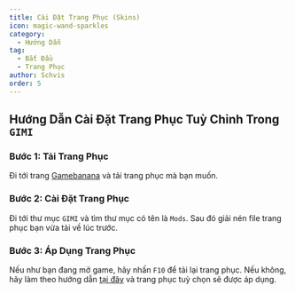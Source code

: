```yaml
---
title: Cài Đặt Trang Phục (Skins)
icon: magic-wand-sparkles
category:
  - Hướng Dẫn
tag:
  - Bắt Đầu
  - Trang Phục
author: Schvis
order: 5
---
```


## Hướng Dẫn Cài Đặt Trang Phục Tuỳ Chỉnh Trong `GIMI`

### Bước 1: Tải Trang Phục

Đi tới trang [Gamebanana](https://gamebanana.com/games/8552) và tải trang phục mà bạn muốn.

### Bước 2: Cài Đặt Trang Phục

Đi tới thư mục `GIMI` và tìm thư mục có tên là `Mods`. Sau đó giải nén file trang phục bạn vừa tải về lúc trước.

### Bước 3: Áp Dụng Trang Phục

Nếu như bạn đang mở game, hãy nhấn `F10` để tải lại trang phục. Nếu không, hãy làm theo hướng dẫn [tại đây](3DM-tutorial.md) và trang phục tuỳ chọn sẽ được áp dụng.